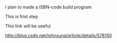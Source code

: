 I plan to made a ISBN-code build program

This is frist step 

This link will be useful

http://blog.csdn.net/johnsuna/article/details/578150
